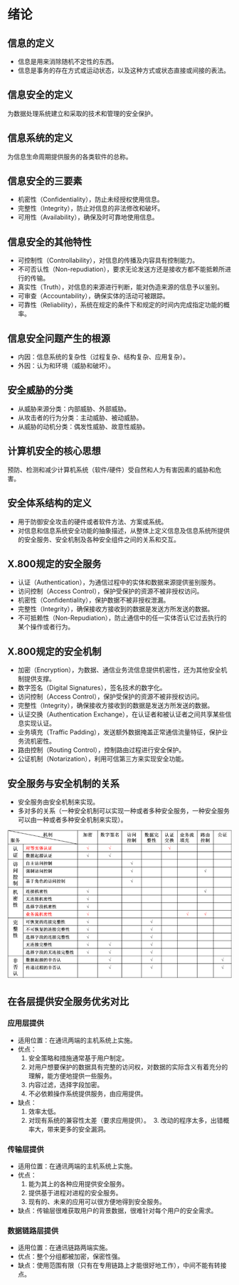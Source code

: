 # 绪论

## 信息的定义
- 信息是用来消除随机不定性的东西。
- 信息是事务的存在方式或运动状态，以及这种方式或状态直接或间接的表法。

## 信息安全的定义
为数据处理系统建立和采取的技术和管理的安全保护。

## 信息系统的定义
为信息生命周期提供服务的各类软件的总称。

## 信息安全的三要素
- 机密性（Confidentiality），防止未经授权使用信息。
- 完整性（Integrity），防止对信息的非法修改和破坏。
- 可用性（Availability），确保及时可靠地使用信息。

## 信息安全的其他特性
- 可控制性（Controllability），对信息的传播及内容具有控制能力。
- 不可否认性（Non-repudiation），要求无论发送方还是接收方都不能抵赖所进行的传输。
- 真实性（Truth），对信息的来源进行判断，能对伪造来源的信息予以鉴别。
- 可审查（Accountability），确保实体的活动可被跟踪。
- 可靠性（Reliability），系统在规定的条件下和规定的时间内完成指定功能的概率。

## 信息安全问题产生的根源
- 内因：信息系统的复杂性（过程复杂、结构复杂、应用复杂）。
- 外因：认为和环境（威胁和破坏）。

## 安全威胁的分类
- 从威胁来源分类：内部威胁、外部威胁。
- 从攻击者的行为分类：主动威胁、被动威胁。
- 从威胁的动机分类：偶发性威胁、故意性威胁。

## 计算机安全的核心思想
预防、检测和减少计算机系统（软件/硬件）受自然和人为有害因素的威胁和危害。

## 安全体系结构的定义
- 用于防御安全攻击的硬件或者软件方法、方案或系统。
- 对信息和信息系统安全功能的抽象描述，从整体上定义信息及信息系统所提供的安全服务、安全机制及各种安全组件之间的关系和交互。

## X.800规定的安全服务
- 认证（Authentication），为通信过程中的实体和数据来源提供鉴别服务。
- 访问控制（Access Control），保护受保护的资源不被非授权访问。
- 机密性（Confidentiality），保护数据不被非授权泄漏。
- 完整性（Integrity），确保接收方接收到的数据是发送方所发送的数据。
- 不可抵赖性（Non-Repudiation），防止通信中的任一实体否认它过去执行的某个操作或者行为。

## X.800规定的安全机制
- 加密（Encryption），为数据、通信业务流信息提供机密性，还为其他安全机制提供支撑。
- 数字签名（Digital Signatures），签名技术的数字化。
- 访问控制（Access Control），保护受保护的资源不被非授权访问。
- 完整性（Integrity），确保接收方接收到的数据是发送方所发送的数据。
- 认证交换（Authentication Exchange），在认证者和被认证者之间共享某些信息实现认证。
- 业务填充（Traffic Padding），发送额外数据掩盖正常通信流量特征，保护业务流机密性。
- 路由控制（Routing Control），控制路由过程进行安全保护。
- 公证机制（Notarization），利用可信第三方来实现安全功能。

## 安全服务与安全机制的关系
- 安全服务由安全机制来实现。
- 多对多的关系（一种安全机制可以实现一种或者多种安全服务，一种安全服务可以由一种或者多种安全机制来实现）。
<div align=center><img src="./images/0.0.png" /></div>

## 在各层提供安全服务优劣对比
### 应用层提供
- 适用位置：在通讯两端的主机系统上实施。
- 优点：
  1. 安全策略和措施通常基于用户制定。
  2. 对用户想要保护的数据具有完整的访问权，对数据的实际含义有着充分的理解，能方便地提供一些服务。
  3. 内容过滤，选择字段加密。
  4. 不必依赖操作系统提供服务，由应用提供。
- 缺点：
  1. 效率太低。
  2. 对现有系统的兼容性太差（要求应用提供）。
  3. 改动的程序太多，出错概率大，带来更多的安全漏洞。

### 传输层提供
- 适用位置：在通讯两端的主机系统上实施。
- 优点：
  1. 能为其上的各种应用提供安全服务。
  2. 提供基于进程对进程的安全服务。
  3. 现有的、未来的应用可以很方便地得到安全服务。
- 缺点：传输层很难获取用户的背景数据，很难针对每个用户的安全需求。

### 数据链路层提供
- 适用位置：在通讯链路两端实施。
- 优点：整个分组都被加密，保密性强。
- 缺点：使用范围有限（只有在专用链路上才能很好地工作），中间不能有转接点。

